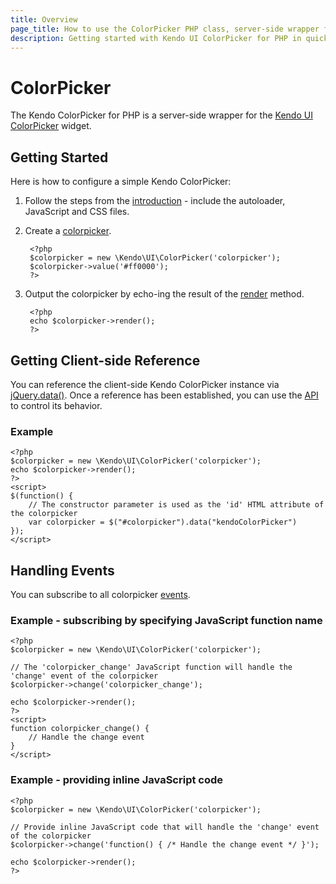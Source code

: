 ```yaml
---
title: Overview
page_title: How to use the ColorPicker PHP class, server-side wrapper for Kendo UI ColorPicker widget
description: Getting started with Kendo UI ColorPicker for PHP in quick steps - configure Kendo UI ColorPicker widget and operate Kendo UI ColorPicker events.
---
```


# ColorPicker

The Kendo ColorPicker for PHP is a server-side wrapper for the [Kendo UI ColorPicker](/api/web/colorpicker) widget.

## Getting Started

Here is how to configure a simple Kendo ColorPicker:

1. Follow the steps from the [introduction](/php/introduction) - include the autoloader, JavaScript and CSS files.

2. Create a [colorpicker](/api/wrappers/php/Kendo/UI/ColorPicker).

        <?php
        $colorpicker = new \Kendo\UI\ColorPicker('colorpicker');
        $colorpicker->value('#ff0000');
        ?>

3. Output the colorpicker by echo-ing the result of the [render](/api/wrappers/php/Kendo/UI/Widget#render) method.

        <?php
        echo $colorpicker->render();
        ?>

## Getting Client-side Reference

You can reference the client-side Kendo ColorPicker instance via [jQuery.data()](http://api.jquery.com/jQuery.data/).
Once a reference has been established, you can use the [API](/api/web/colorpicker#methods) to control its behavior.


### Example

    <?php
    $colorpicker = new \Kendo\UI\ColorPicker('colorpicker');
    echo $colorpicker->render();
    ?>
    <script>
    $(function() {
        // The constructor parameter is used as the 'id' HTML attribute of the colorpicker
        var colorpicker = $("#colorpicker").data("kendoColorPicker")
    });
    </script>

## Handling Events

You can subscribe to all colorpicker [events](/api/web/colorpicker#events).

### Example - subscribing by specifying JavaScript function name

    <?php
    $colorpicker = new \Kendo\UI\ColorPicker('colorpicker');

    // The 'colorpicker_change' JavaScript function will handle the 'change' event of the colorpicker
    $colorpicker->change('colorpicker_change');

    echo $colorpicker->render();
    ?>
    <script>
    function colorpicker_change() {
        // Handle the change event
    }
    </script>

### Example - providing inline JavaScript code

    <?php
    $colorpicker = new \Kendo\UI\ColorPicker('colorpicker');

    // Provide inline JavaScript code that will handle the 'change' event of the colorpicker
    $colorpicker->change('function() { /* Handle the change event */ }');

    echo $colorpicker->render();
    ?>
